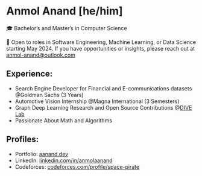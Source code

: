 <!--
**anmol-anand/anmol-anand** is a ✨ _special_ ✨ repository because its `README.md` (this file) appears on your GitHub profile.

Here are some ideas to get you started:

- 🔭 I’m currently working on ...
- 🌱 I’m currently learning ...
- 👯 I’m looking to collaborate on ...
- 🤔 I’m looking for help with ...
- 💬 Ask me about ...
- 📫 How to reach me: ...
- 😄 Pronouns: ...
- ⚡ Fun fact: ...
-->

# Anmol Anand [he/him]

🎓 Bachelor’s and Master’s in Computer Science

💬 Open to roles in Software Engineering, Machine Learning, or Data Science starting May 2024. If you have opportunities or insights, please reach out at [anmol-anand@outlook.com](mailto:anmol-anand@outlook.com)

## Experience:

- Search Engine Developer for Financial and E-communications datasets @Goldman Sachs (3 Years)
- Automotive Vision Internship @Magna International (3 Semesters)
- Graph Deep Learning Research and Open Source Contributions @[DIVE Lab](https://github.com/divelab/DIG)
- Passionate About Math and Algorithms

## Profiles:

- Portfolio: [aanand.dev](https://aanand.dev/)
- LinkedIn: [linkedin.com/in/anmolaanand](https://www.linkedin.com/in/anmolaanand/)
- Codeforces: [codeforces.com/profile/space-pirate](https://codeforces.com/profile/space-pirate)
